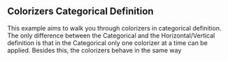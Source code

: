 ## Colorizers Categorical Definition
This example aims to walk you through colorizers in categorical definition. The only difference between the Categorical and the Horizontal/Vertical definition is that in the Categorical only one colorizer at a time can be applied. Besides this, the colorizers behave in the same way

[//]: <keywords: categoricaldefinition, heatmapvaluegradientcolorizer, databinding>